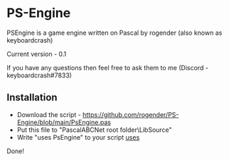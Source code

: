 # PS-Engine
PSEngine is a game engine written on Pascal by rogender (also known as keyboardcrash)

Current version - 0.1

If you have any questions then feel free to ask them to me (Discord - keyboardcrash#7833)

## Installation
- Download the script - https://github.com/rogender/PS-Engine/blob/main/PsEngine.pas
- Put this file to "PascalABCNet root folder\LibSource"
- Write "uses PsEngine" to your script
[uses](https://github.com/rogender/PS-Engine/blob/main/screenshots/uses.png)

Done!
